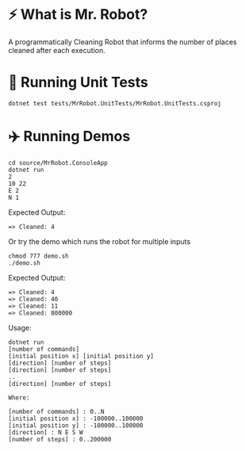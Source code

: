 # :zap: What is Mr. Robot?
A programmatically Cleaning Robot that informs the number of places cleaned after each execution.

# :rocket: Running Unit Tests

```
dotnet test tests/MrRobot.UnitTests/MrRobot.UnitTests.csproj
```

# :airplane: Running Demos

```
cd source/MrRobot.ConsoleApp
dotnet run
2
10 22
E 2
N 1
```

Expected Output:

```
=> Cleaned: 4
```

Or try the demo which runs the robot for multiple inputs

```
chmod 777 demo.sh
./demo.sh
```

Expected Output:

```
=> Cleaned: 4
=> Cleaned: 40
=> Cleaned: 11
=> Cleaned: 800000
```

Usage:

```
dotnet run
[number of commands]
[initial position x] [initial position y]
[direction] [number of steps]
[direction] [number of steps]
..
[direction] [number of steps]

Where:

[number of commands] : 0..N
[initial position x] : -100000..100000
[initial position y] : -100000..100000
[direction] : N E S W
[number of steps] : 0..200000
```